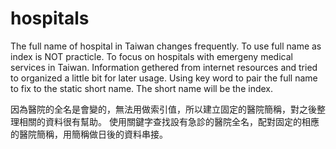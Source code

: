 # hospitals
The full name of hospital in Taiwan changes frequently.
To use full name as index is NOT practicle.
To focus on hospitals with emergeny medical services in Taiwan. 
Information gethered from internet resources and tried to organized a little bit for later usage.
Using key word to pair the full name to fix to the static short name.
The short name will be the index. 

因為醫院的全名是會變的，無法用做索引值，所以建立固定的醫院簡稱，對之後整理相關的資料很有幫助。
使用關鍵字查找設有急診的醫院全名，配對固定的相應的醫院簡稱，用簡稱做日後的資料串接。
